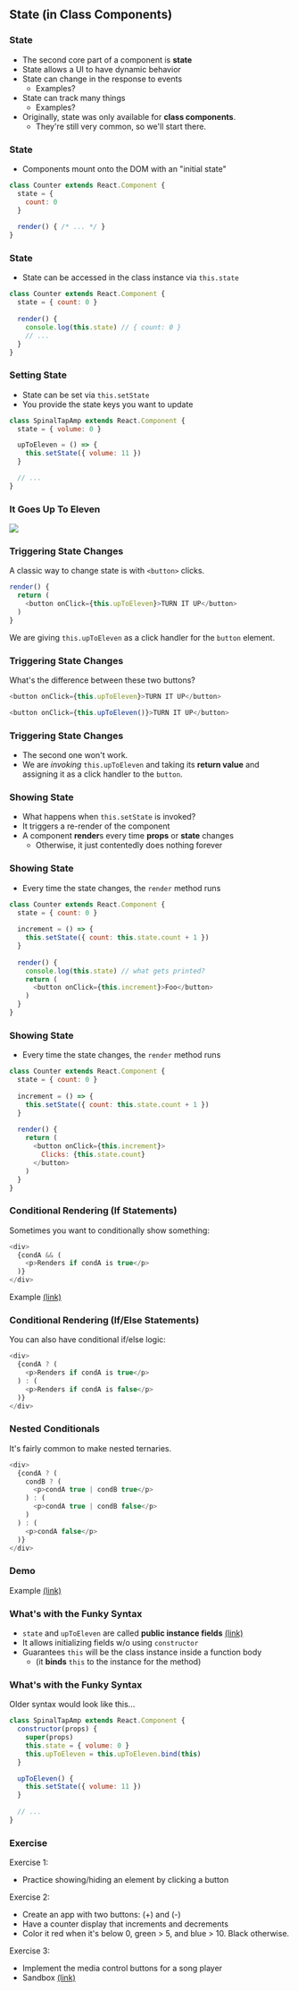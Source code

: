 ## State (in Class Components)

### State

* The second core part of a component is **state**
* State allows a UI to have dynamic behavior
* State can change in the response to events
  * Examples?
* State can track many things
  * Examples?
* Originally, state was only available for **class components**.
  * They're still very common, so we'll start there.

### State

* Components mount onto the DOM with an "initial state"

```javascript
class Counter extends React.Component {
  state = {
    count: 0
  }
  
  render() { /* ... */ }
}
```

### State

* State can be accessed in the class instance via `this.state`

```javascript
class Counter extends React.Component {
  state = { count: 0 }
  
  render() {
    console.log(this.state) // { count: 0 }
    // ...
  }
}
```

### Setting State

* State can be set via `this.setState`
* You provide the state keys you want to update

```javascript
class SpinalTapAmp extends React.Component {
  state = { volume: 0 }

  upToEleven = () => {
    this.setState({ volume: 11 })
  }

  // ...
}
```

### It Goes Up To Eleven

[![](./images/up-to-eleven.jpg)](https://www.youtube.com/watch?v=KOO5S4vxi0o)

### Triggering State Changes

A classic way to change state is with `<button>` clicks.

```javascript
render() {
  return (
    <button onClick={this.upToEleven}>TURN IT UP</button>
  )
}
```

We are giving `this.upToEleven` as a click handler for the `button` element.

### Triggering State Changes

What's the difference between these two buttons?

```javascript
<button onClick={this.upToEleven}>TURN IT UP</button>

<button onClick={this.upToEleven()}>TURN IT UP</button>
```

### Triggering State Changes

* The second one won't work.
* We are *invoking* `this.upToEleven` and taking its **return value** and assigning it as a click handler to the `button`.

### Showing State

* What happens when `this.setState` is invoked?
* It triggers a re-render of the component
* A component **render**s every time **props** or **state** changes
  * Otherwise, it just contentedly does nothing forever

### Showing State

* Every time the state changes, the `render` method runs

```javascript
class Counter extends React.Component {
  state = { count: 0 }
  
  increment = () => {
    this.setState({ count: this.state.count + 1 })
  }
  
  render() {
    console.log(this.state) // what gets printed?
    return (
      <button onClick={this.increment}>Foo</button>
    )
  }
}
```

### Showing State

* Every time the state changes, the `render` method runs

```javascript
class Counter extends React.Component {
  state = { count: 0 }
  
  increment = () => {
    this.setState({ count: this.state.count + 1 })
  }
  
  render() {
    return (
      <button onClick={this.increment}>
        Clicks: {this.state.count}
      </button>
    )
  }
}
```

### Conditional Rendering (If Statements)

Sometimes you want to conditionally show something:

```javascript
<div>
  {condA && (
    <p>Renders if condA is true</p>
  )}
</div>
```

Example [(link)](https://codesandbox.io/s/infallible-colden-0ojkv?file=/src/App.js)

### Conditional Rendering (If/Else Statements)

You can also have conditional if/else logic:

```javascript
<div>
  {condA ? (
    <p>Renders if condA is true</p>
  ) : (
    <p>Renders if condA is false</p>
  )}
</div>
```

### Nested Conditionals

It's fairly common to make nested ternaries.

```javascript
<div>
  {condA ? (
    condB ? (
      <p>condA true | condB true</p>
    ) : (
      <p>condA true | condB false</p>
    )
  ) : (
    <p>condA false</p>
  )}
</div>
```

### Demo

Example [(link)](https://codesandbox.io/s/sad-bogdan-fvkd2?file=/src/App.js)

### What's with the Funky Syntax

* `state` and `upToEleven` are called **public instance fields** [(link)](https://developer.mozilla.org/en-US/docs/Web/JavaScript/Reference/Classes/Public_class_fields)
* It allows initializing fields w/o using `constructor`
* Guarantees `this` will be the class instance inside a function body
  * (it **binds** `this` to the instance for the method)

### What's with the Funky Syntax

Older syntax would look like this...

```javascript
class SpinalTapAmp extends React.Component {
  constructor(props) {
    super(props)
    this.state = { volume: 0 }
    this.upToEleven = this.upToEleven.bind(this)
  }

  upToEleven() {
    this.setState({ volume: 11 })
  }
  
  // ...
}
```

### Exercise

Exercise 1:
  * Practice showing/hiding an element by clicking a button

Exercise 2:
  * Create an app with two buttons: (+) and (-)
  * Have a counter display that increments and decrements
  * Color it red when it's below 0, green > 5, and blue > 10. Black otherwise.

Exercise 3:
  * Implement the media control buttons for a song player
  * Sandbox [(link)](https://codesandbox.io/s/trusting-chebyshev-wlbv7?file=/src/App.js)
